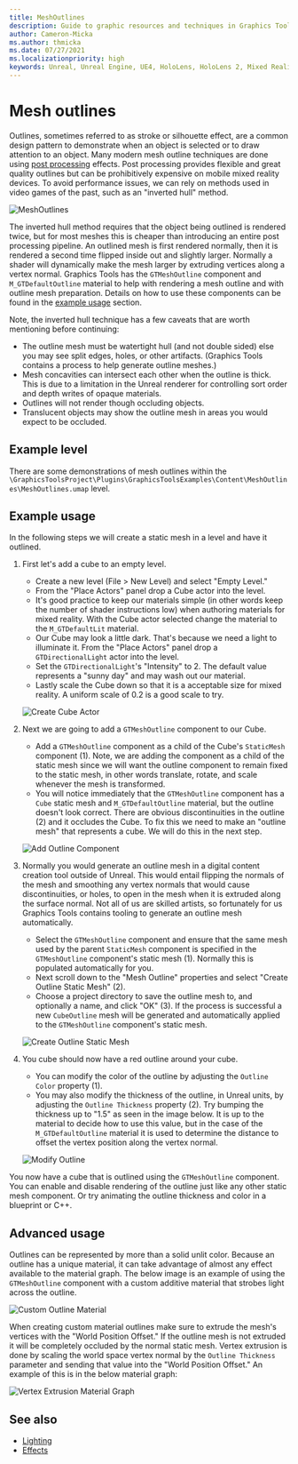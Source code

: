 ```yaml
---
title: MeshOutlines
description: Guide to graphic resources and techniques in Graphics Tools.
author: Cameron-Micka
ms.author: thmicka
ms.date: 07/27/2021
ms.localizationpriority: high
keywords: Unreal, Unreal Engine, UE4, HoloLens, HoloLens 2, Mixed Reality, development, MRTK, GT, Graphics Tools, graphics, rendering, materials
---
```


# Mesh outlines

Outlines, sometimes referred to as stroke or silhouette effect, are a common design pattern to demonstrate when an object is selected or to draw attention to an object. Many modern mesh outline techniques are done using [post processing](https://docs.unrealengine.com/4.26/en-US/RenderingAndGraphics/PostProcessEffects/) effects. Post processing provides flexible and great quality outlines but can be prohibitively expensive on mobile mixed reality devices. To avoid performance issues, we can rely on methods used in video games of the past, such as an "inverted hull" method.

![MeshOutlines](Images/FeatureCards/MeshOutlines.png)

The inverted hull method requires that the object being outlined is rendered twice, but for most meshes this is cheaper than introducing an entire post processing pipeline. An outlined mesh is first rendered normally, then it is rendered a second time flipped inside out and slightly larger. Normally a shader will dynamically make the mesh larger by extruding vertices along a vertex normal. Graphics Tools has the `GTMeshOutline` component and `M_GTDefaultOutline` material to help with rendering a mesh outline and with outline mesh preparation. Details on how to use these components can be found in the [example usage](#Example-usage) section.

Note, the inverted hull technique has a few caveats that are worth mentioning before continuing:

* The outline mesh must be watertight hull (and not double sided) else you may see split edges, holes, or other artifacts. (Graphics Tools contains a process to help generate outline meshes.)
* Mesh concavities can intersect each other when the outline is thick. This is due to a limitation in the Unreal renderer for controlling sort order and depth writes of opaque materials.
* Outlines will not render though occluding objects.
* Translucent objects may show the outline mesh in areas you would expect to be occluded.

## Example level

There are some demonstrations of mesh outlines within the `\GraphicsToolsProject\Plugins\GraphicsToolsExamples\Content\MeshOutlines\MeshOutlines.umap` level.

## Example usage

In the following steps we will create a static mesh in a level and have it outlined.

1. First let's add a cube to an empty level.
    * Create a new level (File > New Level) and select "Empty Level."
    * From the "Place Actors" panel drop a Cube actor into the level.
    * It's good practice to keep our materials simple (in other words keep the number of shader instructions low) when authoring materials for mixed reality. With the Cube actor selected change the material to the `M_GTDefaultLit` material.
    * Our Cube may look a little dark. That's because we need a light to illuminate it. From the "Place Actors" panel drop a `GTDirectionalLight` actor into the level. 
    * Set the `GTDirectionalLight`'s "Intensity" to 2. The default value represents a "sunny day" and may wash out our material.
    * Lastly scale the Cube down so that it is a acceptable size for mixed reality. A uniform scale of 0.2 is a good scale to try.

    ![Create Cube Actor](Images/MeshOutlines/CreateCubeActor.png)
    
2. Next we are going to add a `GTMeshOutline` component to our Cube.
    * Add a `GTMeshOutline` component as a child of the Cube's `StaticMesh` component (1). Note, we are adding the component as a child of the static mesh since we will want the outline component to remain fixed to the static mesh, in other words translate, rotate, and scale whenever the mesh is transformed.
    * You will notice immediately that the `GTMeshOutline` component has a `Cube` static mesh and `M_GTDefaultOutline` material, but the outline doesn't look correct. There are obvious discontinuities in the outline (2) and it occludes the Cube. To fix this we need to make an "outline mesh" that represents a cube. We will do this in the next step.

    ![Add Outline Component](Images/MeshOutlines/AddOutlineComponent.png)

2. Normally you would generate an outline mesh in a digital content creation tool outside of Unreal. This would entail flipping the normals of the mesh and smoothing any vertex normals that would cause discontinuities, or holes, to open in the mesh when it is extruded along the surface normal. Not all of us are skilled artists, so fortunately for us Graphics Tools contains tooling to generate an outline mesh automatically.
    * Select the `GTMeshOutline` component and ensure that the same mesh used by the parent `StaticMesh` component is specified in the `GTMeshOutline` component's static mesh (1). Normally this is populated automatically for you.
    * Next scroll down to the "Mesh Outline" properties and select "Create Outline Static Mesh" (2).
    * Choose a project directory to save the outline mesh to, and optionally a name, and click "OK" (3). If the process is successful a new `CubeOutline` mesh will be generated and automatically applied to the `GTMeshOutline` component's static mesh.

    ![Create Outline Static Mesh](Images/MeshOutlines/CreateOutlineStaticMesh.png)

4. You cube should now have a red outline around your cube.
    * You can modify the color of the outline by adjusting the `Outline Color` property (1).
    * You may also modify the thickness of the outline, in Unreal units, by adjusting the `Outline Thickness` property (2). Try bumping the thickness up to "1.5"
     as seen in the image below. It is up to the material to decide how to use this value, but in the case of the `M_GTDefaultOutline` material it is used to determine the distance to offset the vertex position along the vertex normal.

    ![Modify Outline](Images/MeshOutlines/ModifyOutline.png)

You now have a cube that is outlined using the `GTMeshOutline` component. You can enable and disable rendering of the outline just like any other static mesh component. Or try animating the outline thickness and color in a blueprint or C++.

## Advanced usage

Outlines can be represented by more than a solid unlit color. Because an outline has a unique material, it can take advantage of almost any effect available to the material graph. The below image is an example of using the `GTMeshOutline` component with a custom additive material that strobes light across the outline. 

![Custom Outline Material](Images/MeshOutlines/CustomOutlineMaterial.png)

When creating custom material outlines make sure to extrude the mesh's vertices with the "World Position Offset." If the outline mesh is not extruded it will be completely occluded by the normal static mesh. Vertex extrusion is done by scaling the world space vertex normal by the `Outline Thickness` parameter and sending that value into the "World Position Offset." An example of this is in the below material graph:

![Vertex Extrusion Material Graph](Images/MeshOutlines/VertexExtrusionMaterialGraph.png)
    
## See also

- [Lighting](Lighting.md)
- [Effects](Effects.md)

